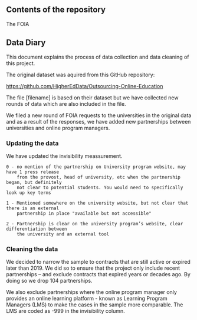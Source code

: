 
## Contents of the repository


The FOIA 

## Data Diary

This document explains the process of data collection and data cleaning of this project.

The original dataset was aquired from this GitHub repository: 

https://github.com/HigherEdData/Outsourcing-Online-Education 

The file [filename] is based on their dataset but we have collected new rounds of data which are also included in the file. 

We filed a new round of FOIA requests to the universities in the original data and as a result of the responses, we have added new partnerships between universities and online program managers. 

### Updating the data
We have updated the invisibility meassurement. 

    0 - no mention of the partnership on University program website, may have 1 press release 
        from the provost, head of university, etc when the partnership began, but definitely 
        not clear to potential students. You would need to specifically look up key terms 

    1 - Mentioned somewhere on the university website, but not clear that there is an external 
        partnership in place "available but not accessible"

    2 - Partnership is clear on the university program’s website, clear differentiation between
        the university and an external tool


### Cleaning the data
We decided to narrow the sample to contracts that are still active or expired later than 2019. We did so to ensure that the project only include recent partnerships – and exclude contracts that expired years or decades ago. By doing so we drop 104 partnerships. 

We also exclude partnerships where the online program manager only provides an online learning platform - known as Learning Program Managers (LMS) to make the cases in the sample more comparable. The LMS are coded as -999 in the invisibility column. 